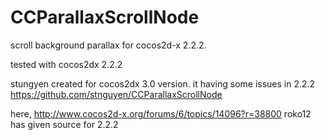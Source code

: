 CCParallaxScrollNode
====================

scroll background parallax for cocos2d-x 2.2.2.

tested with cocos2dx 2.2.2

stungyen created for cocos2dx 3.0 version. it having some issues in 2.2.2
https://github.com/stnguyen/CCParallaxScrollNode 

here, http://www.cocos2d-x.org/forums/6/topics/14096?r=38800 roko12 has given source for 2.2.2
